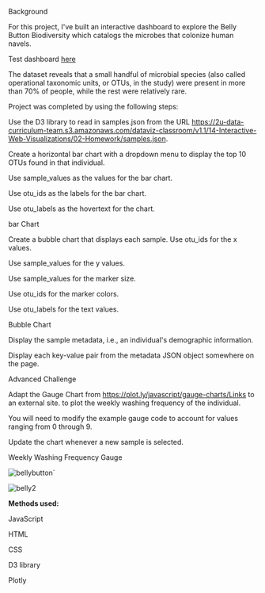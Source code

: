 Background

For this project, I've built an interactive dashboard to explore the Belly Button Biodiversity which catalogs the microbes that colonize human navels.

Test dashboard <a href="https://alliecarlile.github.io/plotly-bellybutton-dashboard/">here</a>

The dataset reveals that a small handful of microbial species (also called operational taxonomic units, or OTUs, in the study) were present in more than 70% of people, while the rest were relatively rare.

Project was completed by using the following steps:

Use the D3 library to read in samples.json from the URL https://2u-data-curriculum-team.s3.amazonaws.com/dataviz-classroom/v1.1/14-Interactive-Web-Visualizations/02-Homework/samples.json.

Create a horizontal bar chart with a dropdown menu to display the top 10 OTUs found in that individual.

Use sample_values as the values for the bar chart.

Use otu_ids as the labels for the bar chart.

Use otu_labels as the hovertext for the chart.

bar Chart

Create a bubble chart that displays each sample.
Use otu_ids for the x values.

Use sample_values for the y values.

Use sample_values for the marker size.

Use otu_ids for the marker colors.

Use otu_labels for the text values.

Bubble Chart

Display the sample metadata, i.e., an individual's demographic information.

Display each key-value pair from the metadata JSON object somewhere on the page.

Advanced Challenge 

Adapt the Gauge Chart from https://plot.ly/javascript/gauge-charts/Links to an external site. to plot the weekly washing frequency of the individual.

You will need to modify the example gauge code to account for values ranging from 0 through 9.

Update the chart whenever a new sample is selected.

Weekly Washing Frequency Gauge

![bellybutton`](https://user-images.githubusercontent.com/105824024/208501221-16936f0c-26da-41bc-8e47-d174a5fab28d.png)


![belly2](https://user-images.githubusercontent.com/105824024/208501264-85f8d92b-04ce-4a96-a124-e5e77021119b.png)


**Methods used:**

JavaScript

HTML

CSS

D3 library 

Plotly 


